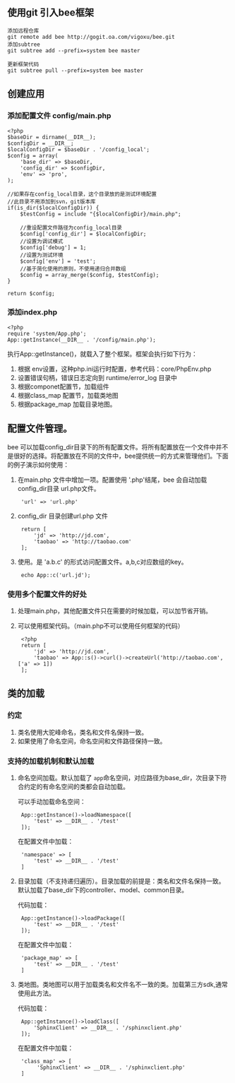 ## 使用git 引入bee框架

	添加远程仓库
	git remote add bee http://gogit.oa.com/vigoxu/bee.git
    添加subtree
    git subtree add --prefix=system bee master

    更新框架代码
    git subtree pull --prefix=system bee master

## 创建应用

### 添加配置文件 config/main.php 
	
	<?php
	$baseDir = dirname(__DIR__);
	$configDir = __DIR__;
	$localConfigDir = $baseDir . '/config_local';
	$config = array(
	    'base_dir' => $baseDir,
	    'config_dir' => $configDir,
	    'env' => 'pro',
	);
	
	//如果存在config_local目录，这个目录放的是测试环境配置
	//此目录不用添加到svn，git版本库
	if(is_dir($localConfigDir)) {
	    $testConfig = include "{$localConfigDir}/main.php";
	
	    //重设配置文件路径为config_local目录
	    $config['config_dir'] = $localConfigDir;
	    //设置为调试模式
	    $config['debug'] = 1;
	    //设置为测试环境
	    $config['env'] = 'test';
	    //基于简化使用的原则，不使用递归合并数组
	    $config = array_merge($config, $testConfig);
	}

	return $config;

### 添加index.php
	
	<?php
	require 'system/App.php';
	App::getInstance(__DIR__ . '/config/main.php');

执行App::getInstance()，就载入了整个框架。框架会执行如下行为：  

1. 根据 env设置，这种php.ini运行时配置，参考代码：core/PhpEnv.php
2. 设置错误句柄，错误日志定向到 runtime/error_log 目录中
3. 根据componet配置节，加载组件
4. 根据class_map 配置节，加载类地图
5. 根据package_map 加载目录地图。


## 配置文件管理。
bee 可以加载config_dir目录下的所有配置文件。将所有配置放在一个文件中并不是很好的选择。将配置放在不同的文件中，bee提供统一的方式来管理他们。下面的例子演示如何使用：


1. 在main.php 文件中增加一项。配置使用 '.php'结尾，bee 会自动加载config_dir目录 url.php文件。
	
		'url' => 'url.php' 
2. config_dir 目录创建url.php 文件

		return [
		    'jd' => 'http://jd.com',
		    'taobao' => 'http://taobao.com'
		];
3. 使用。是 'a.b.c' 的形式访问配置文件。a,b,c对应数组的key。

		echo App::c('url.jd');
### 使用多个配置文件的好处
1. 处理main.php，其他配置文件只在需要的时候加载，可以加节省开销。
2. 可以使用框架代码。（main.php不可以使用任何框架的代码）

		<?php
		return [
		    'jd' => 'http://jd.com',
		    'taobao' => App::s()->curl()->createUrl('http://taobao.com', ['a' => 1])
		];

## 类的加载

### 约定
1. 类名使用大驼峰命名，类名和文件名保持一致。
2. 如果使用了命名空间，命名空间和文件路径保持一致。

### 支持的加载机制和默认加载
1. 命名空间加载。默认加载了 `app`命名空间，对应路径为base_dir，次目录下符合约定的有命名空间的类都会自动加载。  

	可以手动加载命名空间：


		App::getInstance()->loadNamespace([
		    'test' => __DIR__ . '/test'
		]);
    在配置文件中加载：  

		'namespace' => [
			'test' => __DIR__ . '/test'
		]
2. 目录加载（不支持递归遍历）。目录加载的前提是：类名和文件名保持一致。默认加载了base_dir下的controller、model、common目录。


	代码加载：


		App::getInstance()->loadPackage([
		    'test' => __DIR__ . '/test'
		]);
    在配置文件中加载：  

		'package_map' => [
			'test' => __DIR__ . '/test'
		]
3. 类地图。类地图可以用于加载类名和文件名不一致的类。加载第三方sdk,通常使用此方法。

	代码加载：


		App::getInstance()->loadClass([
		    'SphinxClient' => __DIR__ . '/sphinxclient.php'
		]);
    在配置文件中加载：  

		'class_map' => [
			 'SphinxClient' => __DIR__ . '/sphinxclient.php'
		]